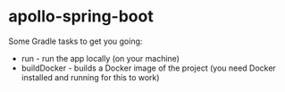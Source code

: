 # apollo-spring-boot
Some Gradle tasks to get you going:
* run - run the app locally (on your machine)
* buildDocker - builds a Docker image of the project (you need Docker installed and running for this to work)

